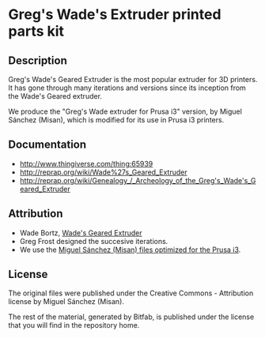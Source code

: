 # Greg's Wade's Extruder printed parts kit

## Description

Greg's Wade's Geared Extruder is the most popular extruder for 3D printers. It has gone through many iterations and versions since its inception from the Wade's Geared extruder.

We produce the "Greg's Wade extruder for Prusa i3" version, by Miguel Sánchez (Misan), which is modified for its use in Prusa i3 printers.

## Documentation

* http://www.thingiverse.com/thing:65939
* http://reprap.org/wiki/Wade%27s_Geared_Extruder
* http://reprap.org/wiki/Genealogy_/_Archeology_of_the_Greg's_Wade's_Geared_Extruder


## Attribution

* Wade Bortz, [Wade's Geared Extruder](http://reprap.org/wiki/Wade%27s_Geared_Extruder)
* Greg Frost designed the succesive iterations.
* We use the [Miguel Sánchez (Misan) files optimized for the Prusa i3](http://www.thingiverse.com/thing:65939).

## License

The original files were published under the Creative Commons - Attribution license by Miguel Sánchez (Misan).

The rest of the material, generated by Bitfab, is published under the license that you will find in the repository home.
